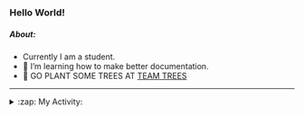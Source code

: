 ### Hello World!

##### About:
- Currently I am a student.
- 🌱 I’m learning how to make better documentation.
- 🌱 GO PLANT SOME TREES AT [TEAM TREES](https://teamtrees.org/)

---
<details>
  <summary>:zap: My Activity:</summary>
  
<!--START_SECTION:waka-->
![Code Time](http://img.shields.io/badge/Code%20Time-992%20hrs%2040%20mins-blue)

**I'm a Night 🦉** 

```text
🌞 Morning    92 commits     ███░░░░░░░░░░░░░░░░░░░░░░   13.33% 
🌆 Daytime    153 commits    █████░░░░░░░░░░░░░░░░░░░░   22.17% 
🌃 Evening    211 commits    ███████░░░░░░░░░░░░░░░░░░   30.58% 
🌙 Night      234 commits    ████████░░░░░░░░░░░░░░░░░   33.91%

```
📅 **I'm Most Productive on Tuesday** 

```text
Monday       105 commits    ███░░░░░░░░░░░░░░░░░░░░░░   15.22% 
Tuesday      133 commits    ████░░░░░░░░░░░░░░░░░░░░░   19.28% 
Wednesday    70 commits     ██░░░░░░░░░░░░░░░░░░░░░░░   10.14% 
Thursday     98 commits     ███░░░░░░░░░░░░░░░░░░░░░░   14.2% 
Friday       100 commits    ███░░░░░░░░░░░░░░░░░░░░░░   14.49% 
Saturday     76 commits     ██░░░░░░░░░░░░░░░░░░░░░░░   11.01% 
Sunday       108 commits    ████░░░░░░░░░░░░░░░░░░░░░   15.65%

```


📊 **This Week I Spent My Time On** 

```text
🔥 Editors: 
VS Code                  1 hr 57 mins        █████████████████████████   100.0%

🐱‍💻 Projects: 
CSF22                    1 hr 54 mins        ████████████████████████░   97.25% 
PraiseDemo               3 mins              ░░░░░░░░░░░░░░░░░░░░░░░░░   2.75%

```


 Last Updated on 11/01/2023 10:04:17 UTC
<!--END_SECTION:waka-->
</details>
